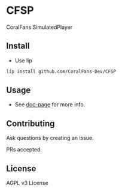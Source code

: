 # CFSP

CoralFans SimulatedPlayer

## Install

+ Use lip

```bash
lip install github.com/CoralFans-Dev/CFSP
```

## Usage

+ See [doc-page](https://coralfans-dev.github.io/CoralFans-doc/) for more info.

## Contributing

Ask questions by creating an issue.

PRs accepted.

## License

AGPL v3 License
